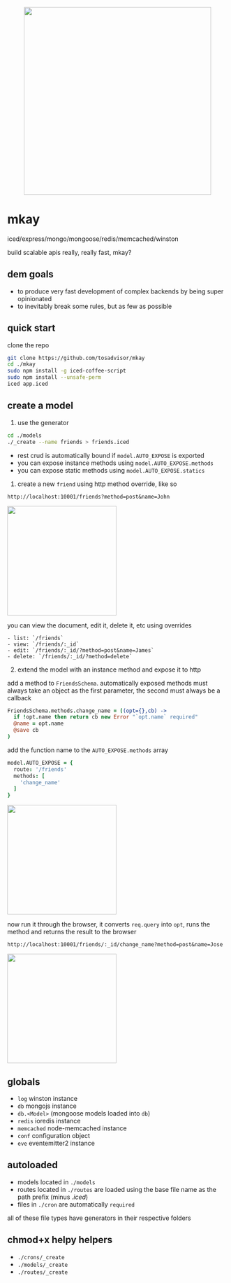 <p align="center">
  <img src="https://taky.s3.amazonaws.com/21h0irbz7y0l.png" width="429">
</p>

# mkay
iced/express/mongo/mongoose/redis/memcached/winston

build scalable apis really, really fast, mkay?

## dem goals
- to produce very fast development of complex backends by being super opinionated
- to inevitably break some rules, but as few as possible

## quick start
clone the repo

```bash
git clone https://github.com/tosadvisor/mkay
cd ./mkay
sudo npm install -g iced-coffee-script
sudo npm install --unsafe-perm
iced app.iced
```

## create a model

1. use the generator

  ```bash
  cd ./models
  ./_create --name friends > friends.iced
  ```

  - rest crud is automatically bound if `model.AUTO_EXPOSE` is exported
  - you can expose instance methods using `model.AUTO_EXPOSE.methods`
  - you can expose static methods using `model.AUTO_EXPOSE.statics`

1. create a new `friend` using http method override, like so

  `http://localhost:10001/friends?method=post&name=John`

  <img src="https://taky.s3.amazonaws.com/91gx71e555s1.png" width="250">

  you can view the document, edit it, delete it, etc using overrides

    - list: `/friends`
    - view: `/friends/:_id`
    - edit: `/friends/:_id/?method=post&name=James`
    - delete: `/friends/:_id/?method=delete`

2. extend the model with an instance method and expose it to http

  add a method to `FriendsSchema`. automatically exposed methods must always
  take an object as the first parameter, the second must always be a callback

  ```coffeescript
  FriendsSchema.methods.change_name = ((opt={},cb) ->
    if !opt.name then return cb new Error "`opt.name` required"
    @name = opt.name
    @save cb
  )
  ```

  add the function name to the `AUTO_EXPOSE.methods` array

  ```coffeescript
  model.AUTO_EXPOSE = {
    route: '/friends'
    methods: [
      'change_name'
    ]
  }
  ```

  <img src="https://taky.s3.amazonaws.com/41gx7dyd99km.png" width="250">

  now run it through the browser, it converts `req.query` into `opt`, runs the
  method and returns the result to the browser

  `http://localhost:10001/friends/:_id/change_name?method=post&name=Jose`

  <img src="https://taky.s3.amazonaws.com/81gx7f0decob.png" width="250">

## globals
- `log` winston instance
- `db` mongojs instance
- `db.<Model>` (mongoose models loaded into `db`)
- `redis` ioredis instance
- `memcached` node-memcached instance
- `conf` configuration object
- `eve` eventemitter2 instance

## autoloaded
- models located in `./models`
- routes located in `./routes` are loaded using the base file name as the path prefix (minus _.iced_)
- files in `./cron` are automatically `required`

all of these file types have generators in their respective folders

## chmod+x helpy helpers
- `./crons/_create`
- `./models/_create`
- `./routes/_create`

